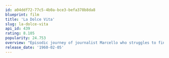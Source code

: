 ```yaml
---
id: a04ddf72-77c5-4b0a-bce3-befa378b8da8
blueprint: film
title: 'La Dolce Vita'
slug: la-dolce-vita
api_id: 439
rating: 8.105
popularity: 24.753
overview: "Episodic journey of journalist Marcello who struggles to find his place in the world, torn between the allure of Rome's elite social scene and the stifling domesticity offered by his girlfriend, all the while searching for a way to become a serious writer."
release_date: '1960-02-05'
---
```

